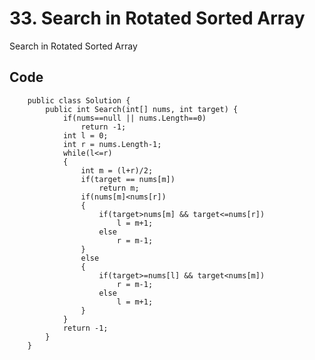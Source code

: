 # 33. Search in Rotated Sorted Array
Search in Rotated Sorted Array

## Code
        public class Solution {
            public int Search(int[] nums, int target) {
                if(nums==null || nums.Length==0)  
                    return -1;  
                int l = 0;  
                int r = nums.Length-1;  
                while(l<=r)  
                {  
                    int m = (l+r)/2;  
                    if(target == nums[m])  
                        return m;  
                    if(nums[m]<nums[r])  
                    {  
                        if(target>nums[m] && target<=nums[r])  
                            l = m+1;  
                        else  
                            r = m-1;  
                    }  
                    else  
                    {  
                        if(target>=nums[l] && target<nums[m])  
                            r = m-1;  
                        else  
                            l = m+1;                      
                    }  
                }  
                return -1;  
            }
        }